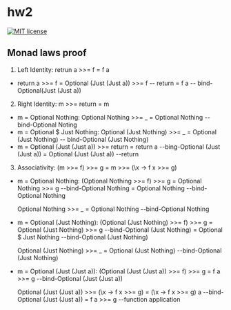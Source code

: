 # hw2

[![MIT license](https://img.shields.io/badge/license-MIT-blue.svg)](https://github.com/username/TemplateHW/blob/master/hw2/LICENSE)

## Monad laws proof 
1. Left Identity: retrun a >>= f = f a
* return a >>= f 
  = Optional (Just (Just a)) >>= f -- return
  = f a -- bind-Optional(Just (Just a))
2. Right Identity: m >>= return = m
* m = Optional Nothing:
    Optional Nothing >>= _ = Optional Nothing -- bind-Optional Noting
* m = Optional $ Just Nothing:
    Optional (Just Nothing) >>= _ = Optional (Just Nothing) -- bind-Optional (Just Nothing)
* m = Optional (Just (Just a)) >>= return
    = return a --bing-Optional (Just (Just a))
    = Optional (Just (Just a)) --return
3. Associativity: (m >>= f) >>= g = m >>= (\x -> f x >>= g)
* m = Optional Nothing:
    (Optional Nothing >>= f) >>= g
    = Optional Nothing >>= g --bind-Optional Nothing
    = Optional Nothing --bind-Optional Nothing
    
    Optional Nothing >>= _ = Optional Nothing --bind-Optional Nothing
* m = Optional (Just Nothing):
    (Optional (Just Nothing) >>= f) >>= g
    = Optional (Just Nothing) >>= g --bind-Optional (Just Nothing)
    = Optional $ Just Nothing --bind-Optional (Just Nothing)
    
    Optional (Just Nothing) >>= _ = Optional (Just Nothing) --bind-Optional (Just Nothing)
    
* m = Optional (Just (Just a)):
  (Optional (Just (Just a)) >>= f) >>= g
  = f a >>= g --bind-Optional (Just (Just a))
  
  Optional (Just (Just a)) >>= (\x -> f x >>= g)
  = (\x -> f x >>= g) a --bind-Optional (Just (Just a))
  = f a >>= g --function application
